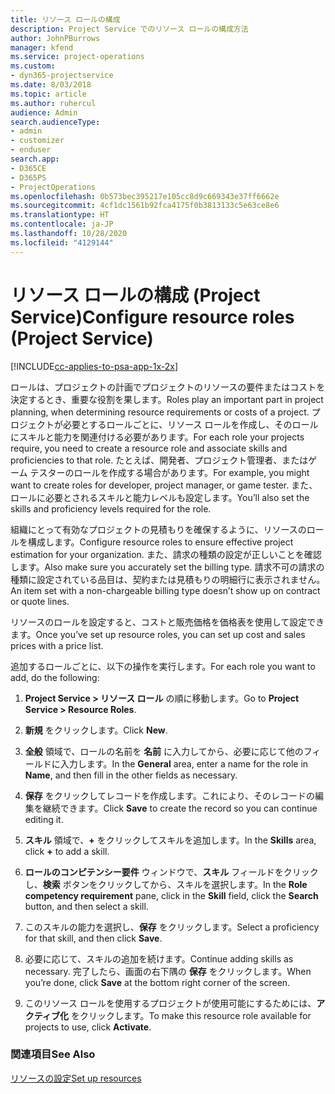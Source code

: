 ```yaml
---
title: リソース ロールの構成
description: Project Service でのリソース ロールの構成方法
author: JohnPBurrows
manager: kfend
ms.service: project-operations
ms.custom:
- dyn365-projectservice
ms.date: 8/03/2018
ms.topic: article
ms.author: ruhercul
audience: Admin
search.audienceType:
- admin
- customizer
- enduser
search.app:
- D365CE
- D365PS
- ProjectOperations
ms.openlocfilehash: 0b573bec395217e105cc8d9c669343e37ff6662e
ms.sourcegitcommit: 4cf1dc1561b92fca4175f0b3813133c5e63ce8e6
ms.translationtype: HT
ms.contentlocale: ja-JP
ms.lasthandoff: 10/28/2020
ms.locfileid: "4129144"
---
```

# <a name="configure-resource-roles-project-service"></a><span data-ttu-id="b9b55-103">リソース ロールの構成 (Project Service)</span><span class="sxs-lookup"><span data-stu-id="b9b55-103">Configure resource roles (Project Service)</span></span>

[!INCLUDE[cc-applies-to-psa-app-1x-2x](../includes/cc-applies-to-psa-app-1x-2x.md)]

<span data-ttu-id="b9b55-104">ロールは、プロジェクトの計画でプロジェクトのリソースの要件またはコストを決定するとき、重要な役割を果します。</span><span class="sxs-lookup"><span data-stu-id="b9b55-104">Roles play an important part in project planning, when determining resource requirements or costs of a project.</span></span> <span data-ttu-id="b9b55-105">プロジェクトが必要とするロールごとに、リソース ロールを作成し、そのロールにスキルと能力を関連付ける必要があります。</span><span class="sxs-lookup"><span data-stu-id="b9b55-105">For each role your projects require, you need to create a resource role and associate skills and proficiencies to that role.</span></span> <span data-ttu-id="b9b55-106">たとえば、開発者、プロジェクト管理者、またはゲーム テスターのロールを作成する場合があります。</span><span class="sxs-lookup"><span data-stu-id="b9b55-106">For example, you might want to create roles for developer, project manager, or game tester.</span></span> <span data-ttu-id="b9b55-107">また、ロールに必要とされるスキルと能力レベルも設定します。</span><span class="sxs-lookup"><span data-stu-id="b9b55-107">You’ll also set the skills and proficiency levels required for the role.</span></span>  
  
 <span data-ttu-id="b9b55-108">組織にとって有効なプロジェクトの見積もりを確保するように、リソースのロールを構成します。</span><span class="sxs-lookup"><span data-stu-id="b9b55-108">Configure resource roles to ensure effective project estimation for your organization.</span></span>  <span data-ttu-id="b9b55-109">また、請求の種類の設定が正しいことを確認します。</span><span class="sxs-lookup"><span data-stu-id="b9b55-109">Also make sure you accurately set the billing type.</span></span> <span data-ttu-id="b9b55-110">請求不可の請求の種類に設定されている品目は、契約または見積もりの明細行に表示されません。</span><span class="sxs-lookup"><span data-stu-id="b9b55-110">An item set with a non-chargeable billing type doesn’t show up on contract or quote lines.</span></span>  
  
 <span data-ttu-id="b9b55-111">リソースのロールを設定すると、コストと販売価格を価格表を使用して設定できます。</span><span class="sxs-lookup"><span data-stu-id="b9b55-111">Once you’ve set up resource roles, you can set up cost and sales prices with a price list.</span></span>  
  
 <span data-ttu-id="b9b55-112">追加するロールごとに、以下の操作を実行します。</span><span class="sxs-lookup"><span data-stu-id="b9b55-112">For each role you want to add, do the following:</span></span>  
  
1.  <span data-ttu-id="b9b55-113">**Project Service > リソース ロール** の順に移動します。</span><span class="sxs-lookup"><span data-stu-id="b9b55-113">Go to **Project Service > Resource Roles**.</span></span>  
  
2.  <span data-ttu-id="b9b55-114">**新規** をクリックします。</span><span class="sxs-lookup"><span data-stu-id="b9b55-114">Click **New**.</span></span>  
  
3.  <span data-ttu-id="b9b55-115">**全般** 領域で、ロールの名前を **名前** に入力してから、必要に応じて他のフィールドに入力します。</span><span class="sxs-lookup"><span data-stu-id="b9b55-115">In the **General** area, enter a name for the role in **Name**, and then fill in the other fields as necessary.</span></span>  
  
4.  <span data-ttu-id="b9b55-116">**保存** をクリックしてレコードを作成します。これにより、そのレコードの編集を継続できます。</span><span class="sxs-lookup"><span data-stu-id="b9b55-116">Click **Save** to create the record so you can continue editing it.</span></span>  
  
5.  <span data-ttu-id="b9b55-117">**スキル** 領域で、**+** をクリックしてスキルを追加します。</span><span class="sxs-lookup"><span data-stu-id="b9b55-117">In the **Skills** area, click **+** to add a skill.</span></span>  
  
6.  <span data-ttu-id="b9b55-118">**ロールのコンピテンシー要件** ウィンドウで、**スキル** フィールドをクリックし、**検索** ボタンをクリックしてから、スキルを選択します。</span><span class="sxs-lookup"><span data-stu-id="b9b55-118">In the **Role competency requirement** pane, click in the **Skill** field, click the **Search** button, and then select a skill.</span></span>  
  
7.  <span data-ttu-id="b9b55-119">このスキルの能力を選択し、**保存** をクリックします。</span><span class="sxs-lookup"><span data-stu-id="b9b55-119">Select a proficiency for that skill, and then click **Save**.</span></span>  
  
8.  <span data-ttu-id="b9b55-120">必要に応じて、スキルの追加を続けます。</span><span class="sxs-lookup"><span data-stu-id="b9b55-120">Continue adding skills as necessary.</span></span> <span data-ttu-id="b9b55-121">完了したら、画面の右下隅の **保存** をクリックします。</span><span class="sxs-lookup"><span data-stu-id="b9b55-121">When you’re done, click **Save** at the bottom right corner of the screen.</span></span>  
  
9. <span data-ttu-id="b9b55-122">このリソース ロールを使用するプロジェクトが使用可能にするためには、**アクティブ化** をクリックします。</span><span class="sxs-lookup"><span data-stu-id="b9b55-122">To make this resource role available for projects to use, click **Activate**.</span></span>  
  
### <a name="see-also"></a><span data-ttu-id="b9b55-123">関連項目</span><span class="sxs-lookup"><span data-stu-id="b9b55-123">See Also</span></span>  
 [<span data-ttu-id="b9b55-124">リソースの設定</span><span class="sxs-lookup"><span data-stu-id="b9b55-124">Set up resources</span></span>](../psa/set-up-resources.md)
